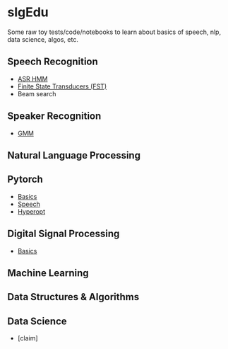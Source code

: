 # slgEdu
Some raw toy tests/code/notebooks to learn about basics of speech, nlp, data science, algos, etc.
## Speech Recognition
- [ASR HMM](slgHMM)
- [Finite State Transducers (FST)](slgFST)
- Beam search
## Speaker Recognition
- [GMM](slgSpeakerRec)
## Natural Language Processing
## Pytorch
- [Basics](PytorchX)
- [Speech](slgSpeech)
- [Hyperopt](slgHyperopt)
## Digital Signal Processing
- [Basics](slgAudioDSP)
## Machine Learning
## Data Structures & Algorithms
## Data Science
- [claim]

